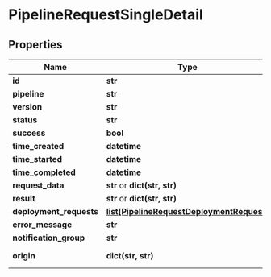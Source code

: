# PipelineRequestSingleDetail

## Properties
Name | Type | Notes
------------ | ------------- | -------------
**id** | **str** | 
**pipeline** | **str** | [optional] 
**version** | **str** | 
**status** | **str** | 
**success** | **bool** | [optional] 
**time_created** | **datetime** | 
**time_started** | **datetime** | [optional] 
**time_completed** | **datetime** | [optional] 
**request_data** | **str** or **dict(str, str)** | [optional] 
**result** | **str** or **dict(str, str)** | [optional] 
**deployment_requests** | [**list[PipelineRequestDeploymentRequest]**](PipelineRequestDeploymentRequest.md) | 
**error_message** | **str** | [optional] 
**notification_group** | **str** | [optional] 
**origin** | **dict(str, str)** | [optional] [readonly] 


